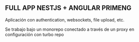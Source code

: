 ## FULL APP NESTJS + ANGULAR PRIMENG

Aplicación con authentication, websockets, file upload, etc.

Se trabajo bajo un monorepo conectado a través de un proxy en configuración con turbo repo

